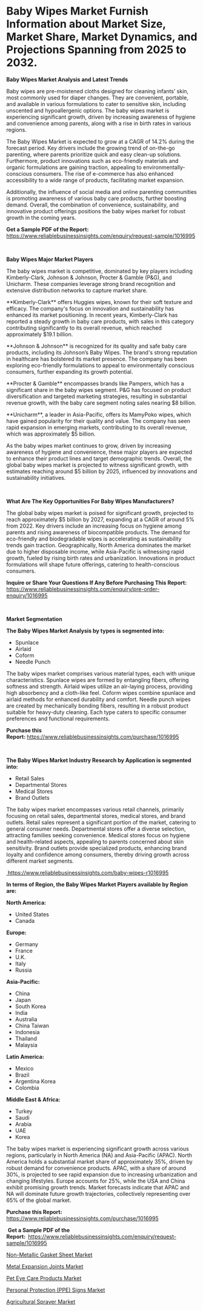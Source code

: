 <p><h1>Baby Wipes Market Furnish Information about Market Size, Market Share, Market Dynamics, and Projections Spanning from 2025 to 2032.</h1></p><p><strong>Baby Wipes Market Analysis and Latest Trends</strong></p>
<p><p>Baby wipes are pre-moistened cloths designed for cleaning infants’ skin, most commonly used for diaper changes. They are convenient, portable, and available in various formulations to cater to sensitive skin, including unscented and hypoallergenic options. The baby wipes market is experiencing significant growth, driven by increasing awareness of hygiene and convenience among parents, along with a rise in birth rates in various regions.</p><p>The Baby Wipes Market is expected to grow at a CAGR of 14.2% during the forecast period. Key drivers include the growing trend of on-the-go parenting, where parents prioritize quick and easy clean-up solutions. Furthermore, product innovations such as eco-friendly materials and organic formulations are gaining traction, appealing to environmentally-conscious consumers. The rise of e-commerce has also enhanced accessibility to a wide range of products, facilitating market expansion. </p><p>Additionally, the influence of social media and online parenting communities is promoting awareness of various baby care products, further boosting demand. Overall, the combination of convenience, sustainability, and innovative product offerings positions the baby wipes market for robust growth in the coming years.</p></p>
<p><strong>Get a Sample PDF of the Report:&nbsp;</strong> <a href="https://www.reliablebusinessinsights.com/enquiry/request-sample/1016995?utm_campaign=950&utm_medium=2&utm_source=Github&utm_content=ia&utm_term=21032025&utm_id=baby-wipes">https://www.reliablebusinessinsights.com/enquiry/request-sample/1016995</a></p>
<p>&nbsp;</p>
<p><strong>Baby Wipes Major Market Players</strong></p>
<p><p>The baby wipes market is competitive, dominated by key players including Kimberly-Clark, Johnson & Johnson, Procter & Gamble (P&G), and Unicharm. These companies leverage strong brand recognition and extensive distribution networks to capture market share.</p><p>**Kimberly-Clark** offers Huggies wipes, known for their soft texture and efficacy. The company's focus on innovation and sustainability has enhanced its market positioning. In recent years, Kimberly-Clark has reported a steady growth in baby care products, with sales in this category contributing significantly to its overall revenue, which reached approximately $19.1 billion.</p><p>**Johnson & Johnson** is recognized for its quality and safe baby care products, including its Johnson’s Baby Wipes. The brand's strong reputation in healthcare has bolstered its market presence. The company has been exploring eco-friendly formulations to appeal to environmentally conscious consumers, further expanding its growth potential.</p><p>**Procter & Gamble** encompasses brands like Pampers, which has a significant share in the baby wipes segment. P&G has focused on product diversification and targeted marketing strategies, resulting in substantial revenue growth, with the baby care segment noting sales nearing $8 billion.</p><p>**Unicharm**, a leader in Asia-Pacific, offers its MamyPoko wipes, which have gained popularity for their quality and value. The company has seen rapid expansion in emerging markets, contributing to its overall revenue, which was approximately $5 billion.</p><p>As the baby wipes market continues to grow, driven by increasing awareness of hygiene and convenience, these major players are expected to enhance their product lines and target demographic trends. Overall, the global baby wipes market is projected to witness significant growth, with estimates reaching around $5 billion by 2025, influenced by innovations and sustainability initiatives.</p></p>
<p>&nbsp;</p>
<p><strong>What Are The Key Opportunities For Baby Wipes Manufacturers?</strong></p>
<p><p>The global baby wipes market is poised for significant growth, projected to reach approximately $5 billion by 2027, expanding at a CAGR of around 5% from 2022. Key drivers include an increasing focus on hygiene among parents and rising awareness of biocompatible products. The demand for eco-friendly and biodegradable wipes is accelerating as sustainability trends gain traction. Geographically, North America dominates the market due to higher disposable income, while Asia-Pacific is witnessing rapid growth, fueled by rising birth rates and urbanization. Innovations in product formulations will shape future offerings, catering to health-conscious consumers.</p></p>
<p><strong>Inquire or Share Your Questions If Any Before Purchasing This Report:</strong> <a href="https://www.reliablebusinessinsights.com/enquiry/pre-order-enquiry/1016995?utm_campaign=950&utm_medium=2&utm_source=Github&utm_content=ia&utm_term=21032025&utm_id=baby-wipes">https://www.reliablebusinessinsights.com/enquiry/pre-order-enquiry/1016995</a></p>
<p>&nbsp;</p>
<p><strong>Market Segmentation</strong></p>
<p><strong>The Baby Wipes Market Analysis by types is segmented into:</strong></p>
<p><ul><li>Spunlace</li><li>Airlaid</li><li>Coform</li><li>Needle Punch</li></ul></p>
<p><p>The baby wipes market comprises various material types, each with unique characteristics. Spunlace wipes are formed by entangling fibers, offering softness and strength. Airlaid wipes utilize an air-laying process, providing high absorbency and a cloth-like feel. Coform wipes combine spunlace and airlaid methods for enhanced durability and comfort. Needle punch wipes are created by mechanically bonding fibers, resulting in a robust product suitable for heavy-duty cleaning. Each type caters to specific consumer preferences and functional requirements.</p></p>
<p><strong>Purchase this Report:&nbsp;</strong><a href="https://www.reliablebusinessinsights.com/purchase/1016995?utm_campaign=950&utm_medium=2&utm_source=Github&utm_content=ia&utm_term=21032025&utm_id=baby-wipes">https://www.reliablebusinessinsights.com/purchase/1016995</a></p>
<p>&nbsp;</p>
<p><strong>The Baby Wipes Market Industry Research by Application is segmented into:</strong></p>
<p><ul><li>Retail Sales</li><li>Departmental Stores</li><li>Medical Stores</li><li>Brand Outlets</li></ul></p>
<p><p>The baby wipes market encompasses various retail channels, primarily focusing on retail sales, departmental stores, medical stores, and brand outlets. Retail sales represent a significant portion of the market, catering to general consumer needs. Departmental stores offer a diverse selection, attracting families seeking convenience. Medical stores focus on hygiene and health-related aspects, appealing to parents concerned about skin sensitivity. Brand outlets provide specialized products, enhancing brand loyalty and confidence among consumers, thereby driving growth across different market segments.</p></p>
<p><a href="https://www.reliablebusinessinsights.com/baby-wipes-r1016995?utm_campaign=950&utm_medium=2&utm_source=Github&utm_content=ia&utm_term=21032025&utm_id=baby-wipes">&nbsp;https://www.reliablebusinessinsights.com/baby-wipes-r1016995</a></p>
<p><strong>In terms of Region, the Baby Wipes Market Players available by Region are:</strong></p>
<p>
    <p> <strong> North America: </strong>
        <ul>
            <li>United States</li>
            <li>Canada</li>
        </ul>
        </p> 
    <p> <strong> Europe: </strong>
        <ul>
            <li>Germany</li>
            <li>France</li>
            <li>U.K.</li>
            <li>Italy</li>
            <li>Russia</li>
        </ul>
        </p> 
    <p> <strong> Asia-Pacific: </strong>
        <ul>
            <li>China</li>
            <li>Japan</li>
            <li>South Korea</li>
            <li>India</li>
            <li>Australia</li>
            <li>China Taiwan</li>
            <li>Indonesia</li>
            <li>Thailand</li>
            <li>Malaysia</li>
        </ul>
        </p> 
    <p> <strong> Latin America: </strong>
        <ul>
            <li>Mexico</li>
            <li>Brazil</li>
            <li>Argentina Korea</li>
            <li>Colombia</li>
        </ul>
        </p> 
    <p> <strong> Middle East & Africa: </strong>
        <ul>
            <li>Turkey</li>
            <li>Saudi</li>
            <li>Arabia</li>
            <li>UAE</li>
            <li>Korea</li>
        </ul>
    </p>
    </p>
<p><p>The baby wipes market is experiencing significant growth across various regions, particularly in North America (NA) and Asia-Pacific (APAC). North America holds a substantial market share of approximately 35%, driven by robust demand for convenience products. APAC, with a share of around 30%, is projected to see rapid expansion due to increasing urbanization and changing lifestyles. Europe accounts for 25%, while the USA and China exhibit promising growth trends. Market forecasts indicate that APAC and NA will dominate future growth trajectories, collectively representing over 65% of the global market.</p></p>
<p><strong>Purchase this Report: </strong><a href="https://www.reliablebusinessinsights.com/purchase/1016995?utm_campaign=950&utm_medium=2&utm_source=Github&utm_content=ia&utm_term=21032025&utm_id=baby-wipes">https://www.reliablebusinessinsights.com/purchase/1016995</a></p>
<p>&nbsp;<strong>Get a Sample PDF of the Report:&nbsp;&nbsp;</strong><a href="https://www.reliablebusinessinsights.com/enquiry/request-sample/1016995?utm_campaign=950&utm_medium=2&utm_source=Github&utm_content=ia&utm_term=21032025&utm_id=baby-wipes">https://www.reliablebusinessinsights.com/enquiry/request-sample/1016995</a></p>
<p><strong></strong></p>
<p><p><a href="https://github.com/aarajlyre/Market-Research-Report-List-1/blob/main/non-metallic-gasket-sheet-market.md?utm_campaign=950&utm_medium=2&utm_source=Github&utm_content=ia&utm_term=21032025&utm_id=baby-wipes">Non-Metallic Gasket Sheet Market</a></p><p><a href="https://github.com/sawrovpipolo/Market-Research-Report-List-1/blob/main/metal-expansion-joints-market.md?utm_campaign=950&utm_medium=2&utm_source=Github&utm_content=ia&utm_term=21032025&utm_id=baby-wipes">Metal Expansion Joints Market</a></p><p><a href="https://github.com/palenjeppecd/Market-Research-Report-List-1/blob/main/pet-eye-care-products-market.md?utm_campaign=950&utm_medium=2&utm_source=Github&utm_content=ia&utm_term=21032025&utm_id=baby-wipes">Pet Eye Care Products Market</a></p><p><a href="https://github.com/raaschadonle/Market-Research-Report-List-1/blob/main/personal-protection-ppe-signs-market.md?utm_campaign=950&utm_medium=2&utm_source=Github&utm_content=ia&utm_term=21032025&utm_id=baby-wipes">Personal Protection (PPE) Signs Market</a></p><p><a href="https://github.com/ritooesiaba/Market-Research-Report-List-1/blob/main/agricultural-sprayer-market.md?utm_campaign=950&utm_medium=2&utm_source=Github&utm_content=ia&utm_term=21032025&utm_id=baby-wipes">Agricultural Sprayer Market</a></p></p>